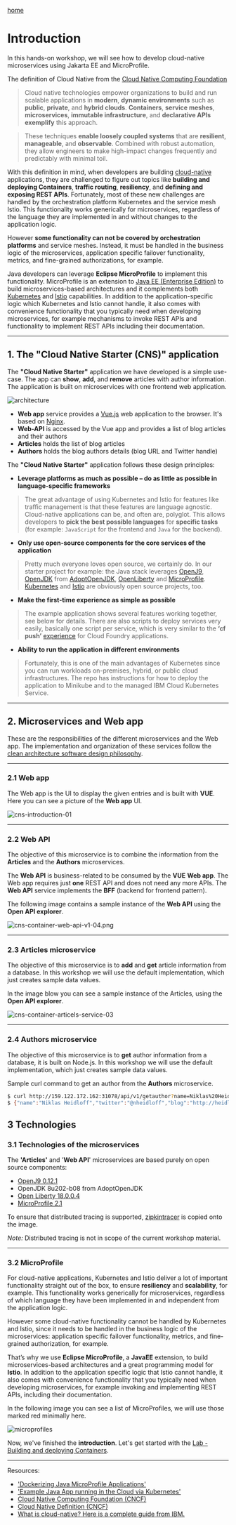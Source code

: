 [home](README.md)
# Introduction

In this hands-on workshop, we will see how to develop cloud-native microservices using Jakarta EE and MicroProfile.

The definition of Cloud Native from the [Cloud Native Computing Foundation](https://www.cncf.io/)

> Cloud native technologies empower organizations to build and run scalable applications in **modern**, **dynamic environments** such as **public**, **private**, and **hybrid clouds**. **Containers**, **service meshes**, **microservices**, **immutable infrastructure**, and **declarative APIs exemplify** this approach.

> These techniques **enable loosely coupled systems** that are **resilient**, **manageable**, and **observable**. Combined with robust automation, they allow engineers to make high-impact changes frequently and predictably with minimal toil.


With this definition in mind, when developers are building [cloud-native](https://www.ibm.com/cloud/learn/cloud-native) applications, they are challenged to figure out topics like **building and deploying Containers**, **traffic routing**, **resiliency**, and **defining and exposing REST APIs**. Fortunately, most of these new challenges are handled by the orchestration platform Kubernetes and the service mesh Istio. This functionality works generically for microservices, regardless of the language they are implemented in and without changes to the application logic.

However **some functionality can not be covered by orchestration platforms** and service meshes. Instead, it must be handled in the business logic of the microservices, application specific failover functionality, metrics, and fine-grained authorizations, for example.

Java developers can leverage **Eclipse MicroProfile** to implement this functionality. MicroProfile is an extension to [Java EE (Enterprise Edition)](https://www.oracle.com/technetwork/java/javaee/overview/index.html) to build microservices-based architectures and it complements both [Kubernetes](https://kubernetes.io/de/) and [Istio](https://istio.io) capabilities. In addition to the application-specific logic which Kubernetes and Istio cannot handle, it also comes with convenience functionality that you typically need when developing microservices, for example mechanisms to invoke REST APIs and functionality to implement REST APIs including their documentation.

---

## 1. The "Cloud Native Starter (CNS)" application

The **"Cloud Native Starter"** application we have developed is a simple use-case. The app can **show**, **add**, and **remove** articles with author information. The application is built on microservices with one frontend web application.

![architecture](images/architecture.png)

* **Web app** service provides a [Vue.js](https://vuejs.org/) web application to the browser. It's based on [Nginx](https://nginx.org/en/).
* **Web-API** is accessed by the Vue app and provides a list of blog articles and their authors
* **Articles** holds the list of blog articles
* **Authors** holds the blog authors details (blog URL and Twitter handle)

The **"Cloud Native Starter"** application follows these design principles:

* **Leverage platforms as much as possible – do as little as possible in language-specific frameworks**

> The great advantage of using Kubernetes and Istio for features like traffic management is that these features are language agnostic. Cloud-native applications can be, and often are, polyglot. This allows developers to **pick the best possible languages** for **specific tasks** (for example: ```JavaScript``` for the frontend and ```Java``` for the backend).

* **Only use open-source components for the core services of the application**

> Pretty much everyone loves open source, we certainly do. In our starter project for example: the Java stack leverages [OpenJ9](https://www.eclipse.org/openj9/), [OpenJDK](https://openjdk.java.net/) from [AdoptOpenJDK](https://adoptopenjdk.net/), [OpenLiberty](https://openliberty.io/) and [MicroProfile](https://microprofile.io/). [Kubernetes](https://kubernetes.io/) and [Istio](https://istio.io/) are obviously open source projects, too.

* **Make the first-time experience as simple as possible**

> The example application shows several features working together, see below for details. There are also scripts to deploy services very easily, basically one script per service, which is very similar to the **‘cf push’** [experience](https://www.youtube.com/watch?v=dvLCT19I4QY) for Cloud Foundry applications.

* **Ability to run the application in different environments**

> Fortunately, this is one of the main advantages of Kubernetes since you can run workloads on-premises, hybrid, or public cloud infrastructures. The repo has instructions for how to deploy the application to Minikube and to the managed IBM Cloud Kubernetes Service.

---

## 2. **Microservices and Web app**

These are the responsibilities of the different microservices and the Web app. The implementation and organization of these services  follow the [clean architecture software design philosophy](https://whatis.techtarget.com/definition/clean-architecture).

---

### 2.1 **Web app**

The Web app is the UI to display the given entries and is built with **VUE**.
Here you can see a picture of the **Web app** UI.

![cns-introduction-01](images/cns-introduction-01.png)

---

### 2.2 ****Web API****

The objective of this microservice is to combine the information from the **Articles** and the **Authors** microservices. 

The **Web API** is business-related to be consumed by the **VUE** **Web app**. The Web app requires just **one** REST API and does not need any more APIs. The **Web API** service implements the **BFF** (backend for frontend pattern). 

The following image contains a sample instance of the **Web API** using the **Open API explorer**.

![cns-container-web-api-v1-04.png](images/cns-container-web-api-v1-04.png)

---

### 2.3 **Articles microservice**

The objective of this microservice is to **add** and **get** article information from a database. In this workshop we will use the default implementation, which just creates sample data values.

In the image blow you can see a sample instance of the Articles, using the **Open API explorer**.

![cns-container-articels-service-03](images/cns-container-articels-service-03.png)

---

### 2.4 **Authors microservice**

The objective of this microservice is to **get** author information from a database, it is built on Node.js.
In this workshop we will use the default implementation, which just creates sample data values.

Sample curl command to get an author from the **Authors** microservice.

```sh
$ curl http://159.122.172.162:31078/api/v1/getauthor?name=Niklas%20Heidloff
$ {"name":"Niklas Heidloff","twitter":"@nheidloff","blog":"http://heidloff.net"}
```

## 3 Technologies

### 3.1 Technologies of the microservices

The **'Articles'** and '**Web API**' microservices are based purely on open source components:

* [OpenJ9 0.12.1](https://projects.eclipse.org/projects/technology.openj9/releases/0.12.1/review)
* OpenJDK 8u202-b08 from AdoptOpenJDK
* [Open Liberty 18.0.0.4](https://openliberty.io/downloads/)
* [MicroProfile 2.1](https://projects.eclipse.org/projects/technology.microprofile/releases/microprofile-2.1)

To ensure that distributed tracing is supported, [zipkintracer](https://github.com/openzipkin/zipkin-ruby) is copied onto the image.  


_Note:_ Distributed tracing is not in scope of the current workshop material.

---

### 3.2 MicroProfile

For cloud-native applications, Kubernetes and Istio deliver a lot of important functionality straight out of the box, to ensure **resiliency** and **scalability**, for example. This functionality works generically for microservices, regardless of which language they have been implemented in and independent from the application logic.

However some cloud-native functionality cannot be handled by Kubernetes and Istio, since it needs to be handled in the business logic of the microservices: application specific failover functionality, metrics, and fine-grained authorization, for example.

That’s why we use **Eclipse MicroProfile**, a **JavaEE** extension, to build microservices-based architectures and a great programming model for **Istio**. In addition to the application specific logic that Istio cannot handle, it also comes with convenience functionality that you typically need when developing microservices, for example invoking and implementing REST APIs,  including their documentation.

In the following image you can see a list of MicroProfiles, we will use those marked red minimally here.

![microprofiles](images/microprofiles.png)

Now, we've finished the **introduction**.
Let's get started with the [Lab - Building and deploying Containers](02-container.md).

---

Resources:

* ['Dockerizing Java MicroProfile Applications'](http://heidloff.net/article/dockerizing-container-java-microprofile)
* ['Example Java App running in the Cloud via Kubernetes'](http://heidloff.net/article/example-java-app-cloud-kubernetes)
* [Cloud Native Computing Foundation (CNCF) ](https://www.cncf.io/)
* [Cloud Native Definition (CNCF)](https://github.com/cncf/toc/blob/master/DEFINITION.md)
* [What is cloud-native? Here is a complete guide from IBM.](https://www.ibm.com/cloud/learn/cloud-native)